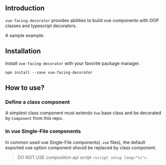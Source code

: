 ## Introduction

`vue-facing-decorator` provides abilities to build vue components with OOP classes and typescript decorators.

A sample example:

[](./code-what-it-is-example.ts ':include :type=code typescript')

## Installation

Install `vue-facing-decorator` with your favorite package manager.

```
npm install --save vue-facing-decorator
```

## How to use?

### Define a class component

A simplest class component must extends `Vue` base class and be decorated by `Component` from this repo.

[](./code-how-to-use-simplest-class-component.ts ':include :type=code typescript')


### In vue Single-File components

In common used vue Single-File components(`.vue` files), the default exported vue option component should be replaced by class component.

[](./code-how-to-use-sfc.vue ':include :type=code text')

> DO NOT USE composition api script `<script setup lang="ts">`.
